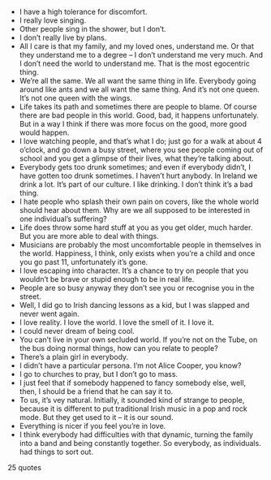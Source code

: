  - I have a high tolerance for discomfort.
 - I really love singing.
 - Other people sing in the shower, but I don’t.
 - I don’t really live by plans.
 - All I care is that my family, and my loved ones, understand me. Or that they understand me to a degree – I don’t understand me very much. And I don’t need the world to understand me. That is the most egocentric thing.
 - We’re all the same. We all want the same thing in life. Everybody going around like ants and we all want the same thing. And it’s not one queen. It’s not one queen with the wings.
 - Life takes its path and sometimes there are people to blame. Of course there are bad people in this world. Good, bad, it happens unfortunately. But in a way I think if there was more focus on the good, more good would happen.
 - I love watching people, and that’s what I do; just go for a walk at about 4 o’clock, and go down a busy street, where you see people coming out of school and you get a glimpse of their lives, what they’re talking about.
 - Everybody gets too drunk sometimes; and even if everybody didn’t, I have gotten too drunk sometimes. I haven’t hurt anybody. In Ireland we drink a lot. It’s part of our culture. I like drinking. I don’t think it’s a bad thing.
 - I hate people who splash their own pain on covers, like the whole world should hear about them. Why are we all supposed to be interested in one individual’s suffering?
 - Life does throw some hard stuff at you as you get older, much harder. But you are more able to deal with things.
 - Musicians are probably the most uncomfortable people in themselves in the world. Happiness, I think, only exists when you’re a child and once you go past 11, unfortunately it’s gone.
 - I love escaping into character. It’s a chance to try on people that you wouldn’t be brave or stupid enough to be in real life.
 - People are so busy anyway they don’t see you or recognise you in the street.
 - Well, I did go to Irish dancing lessons as a kid, but I was slapped and never went again.
 - I love reality. I love the world. I love the smell of it. I love it.
 - I could never dream of being cool.
 - You can’t live in your own secluded world. If you’re not on the Tube, on the bus doing normal things, how can you relate to people?
 - There’s a plain girl in everybody.
 - I didn’t have a particular persona. I’m not Alice Cooper, you know?
 - I go to churches to pray, but I don’t go to mass.
 - I just feel that if somebody happened to fancy somebody else, well, then, I should be a friend that he can say it to.
 - To us, it’s vey natural. Initially, it sounded kind of strange to people, because it is different to put traditional Irish music in a pop and rock mode. But they get used to it – it is our sound.
 - Everything is nicer if you feel you’re in love.
 - I think everybody had difficulties with that dynamic, turning the family into a band and being constantly together. So everybody, as individuals. had things to sort out.

25 quotes